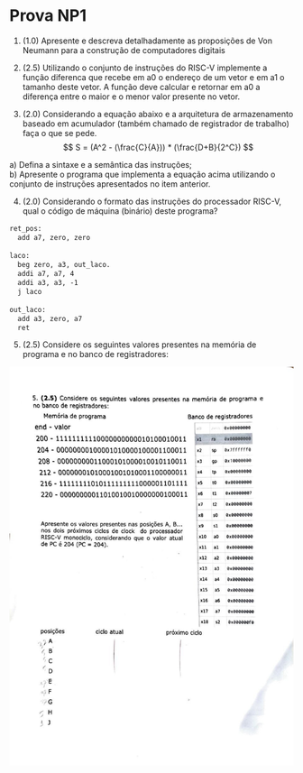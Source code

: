 # Prova NP1

1. (1.0) Apresente e descreva detalhadamente as proposições de Von Neumann para a construção de computadores digitais

2. (2.5) Utilizando o conjunto de instruções do RISC-V implemente a função diferenca que recebe em a0 o endereço de um vetor e em a1 o tamanho deste vetor. A função deve calcular e retornar em a0 a diferença entre o maior e o menor valor presente no vetor.

3. (2.0) Considerando a equação abaixo e a arquitetura de armazenamento baseado em acumulador (também chamado de registrador de trabalho) faça o que se pede.
   $$
   S = (A^2 - (\frac{C}{A})) * (\frac{D+B}{2^C})
   $$

a) Defina a sintaxe e a semântica das instruções;  
b) Apresente o programa que implementa a equação acima utilizando o conjunto de instruções apresentados no item anterior.

4. (2.0) Considerando o formato das instruções do processador RISC-V, qual o código de máquina (binário) deste programa?

```assembly
ret_pos:
  add a7, zero, zero

laco:
  beg zero, a3, out_laco.
  addi a7, a7, 4
  addi a3, a3, -1
  j laco

out_laco:
  add a3, zero, a7
  ret
```

5. (2.5) Considere os seguintes valores presentes na memória de programa e no banco de registradores:

<img src="./imgs/questao5.jpg">
